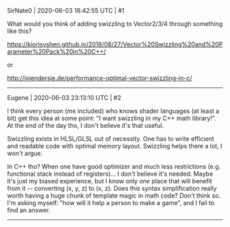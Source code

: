 SirNate0 | 2020-06-03 18:42:55 UTC | #1

What would you think of adding swizzling to Vector2/3/4 through something like this?

https://kiorisyshen.github.io/2018/08/27/Vector%20Swizzling%20and%20Parameter%20Pack%20in%20C++/

or

http://jojendersie.de/performance-optimal-vector-swizzling-in-c/

-------------------------

Eugene | 2020-06-03 23:13:10 UTC | #2

I think every person (me included) who knows shader languages (at least a bit) get this idea at some point: "I want swizzling in my C++ math library!". At the end of the day tho, I don't believe it's that useful.

Swizzling exists in HLSL/GLSL out of necessity. One has to write efficient and readable code with optimal memory layout. Swizzling helps there a lot, I won't argue.

In C++ tho? When one have good optimizer and much less restrictions (e.g. functional stack instead of registers)... I don't believe it's needed. Maybe it's just my biased experience, but I know only _one_ place that will benefit from it -- converting (x, y, z) to (x, z). Does this syntax simplification really worth having a huge chunk of template magic in math code? Don't think so. I'm asking myself: "how will it help a person to make a game", and I fail to find an answer.

-------------------------

